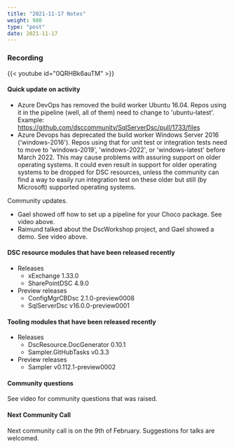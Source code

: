```yaml
---
title: "2021-11-17 Notes"
weight: 980
type: "post"
date: 2021-11-17
---
```


### Recording

{{< youtube id="0QRHBk6auTM" >}}

#### Quick update on activity

- Azure DevOps has removed the build worker Ubuntu 16.04. Repos using
  it in the pipeline (well, all of them) need to change to 'ubuntu-latest'.
  Example: https://github.com/dsccommunity/SqlServerDsc/pull/1733/files
- Azure Devops has deprecated the build worker Windows Server 2016 ('windows-2016').
  Repos using that for unit test or integration tests need to move to 'windows-2019',
  'windows-2022', or 'windows-latest' before March 2022. This may cause problems
  with assuring support on older operating systems. It could even result in support
  for older operating systems to be dropped for DSC resources, unless the community
  can find a way to easily run integration test on these older but still
  (by Microsoft) supported operating systems.

Community updates.

- Gael showed off how to set up a pipeline for your Choco package. See video above.
- Raimund talked about the DscWorkshop project, and Gael showed a demo. See video
  above.

#### DSC resource modules that have been released recently

- Releases
  - xExchange 1.33.0
  - SharePointDSC 4.9.0
- Preview releases
  - ConfigMgrCBDsc 2.1.0-preview0008
  - SqlServerDsc v16.0.0-preview0001

#### Tooling modules that have been released recently

- Releases
  - DscResource.DocGenerator 0.10.1
  - Sampler.GitHubTasks v0.3.3
- Preview releases
  - Sampler v0.112.1-preview0002

#### Community questions

See video for community questions that was raised.

#### Next Community Call

Next community call is on the 9th of February.
Suggestions for talks are welcomed.
